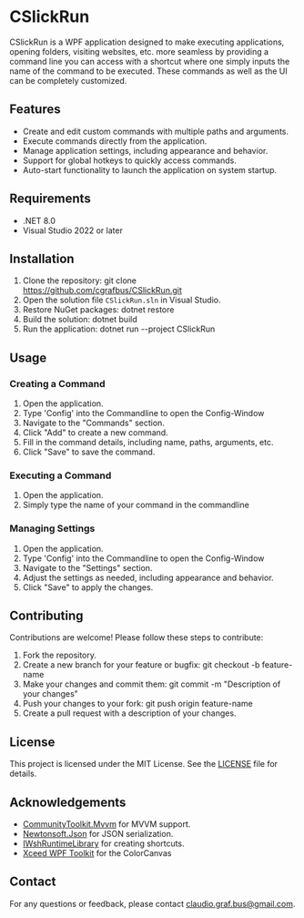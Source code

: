 # CSlickRun

CSlickRun is a WPF application designed to make executing applications, opening folders, visiting websites, etc. more seamless by providing a command line you can access with a shortcut where one simply inputs the name of the command to be executed. These commands as well as the UI can be completely customized.
## Features

- Create and edit custom commands with multiple paths and arguments.
- Execute commands directly from the application.
- Manage application settings, including appearance and behavior.
- Support for global hotkeys to quickly access commands.
- Auto-start functionality to launch the application on system startup.

## Requirements

- .NET 8.0
- Visual Studio 2022 or later

## Installation

1. Clone the repository:
   git clone https://github.com/cgrafbus/CSlickRun.git
2. Open the solution file `CSlickRun.sln` in Visual Studio.
3. Restore NuGet packages:
   dotnet restore
4. Build the solution:
   dotnet build
5. Run the application:
   dotnet run --project CSlickRun


## Usage

### Creating a Command

1. Open the application.
2. Type 'Config' into the Commandline to open the Config-Window
3. Navigate to the "Commands" section.
4. Click "Add" to create a new command.
5. Fill in the command details, including name, paths, arguments, etc.
6. Click "Save" to save the command.

### Executing a Command

1. Open the application.
2. Simply type the name of your command in the commandline

### Managing Settings

1. Open the application.
2. Type 'Config' into the Commandline to open the Config-Window
3. Navigate to the "Settings" section.
4. Adjust the settings as needed, including appearance and behavior.
5. Click "Save" to apply the changes.

## Contributing

Contributions are welcome! Please follow these steps to contribute:

1. Fork the repository.
2. Create a new branch for your feature or bugfix:
   git checkout -b feature-name
3. Make your changes and commit them:
   git commit -m "Description of your changes"
4. Push your changes to your fork:
   git push origin feature-name
5. Create a pull request with a description of your changes.

## License

This project is licensed under the MIT License. See the [LICENSE](LICENSE) file for details.

## Acknowledgements

- [CommunityToolkit.Mvvm](https://github.com/CommunityToolkit/MVVM) for MVVM support.
- [Newtonsoft.Json](https://www.newtonsoft.com/json) for JSON serialization.
- [IWshRuntimeLibrary](https://docs.microsoft.com/en-us/dotnet/api/iwshruntimelibrary) for creating shortcuts.
- [Xceed WPF Toolkit](https://github.com/xceedsoftware/wpftoolkit) for the ColorCanvas

## Contact

For any questions or feedback, please contact [claudio.graf.bus@gmail.com](mailto:claudio.graf.bus@gmail.com).
   
   
